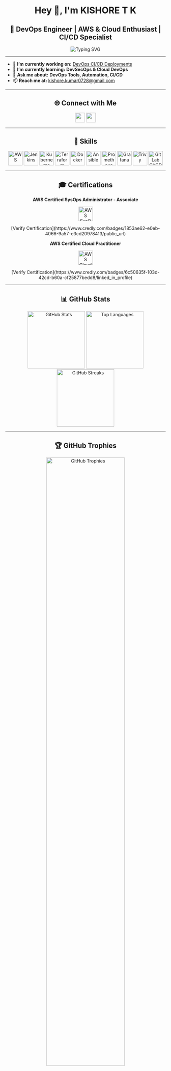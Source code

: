 <h1 align="center">Hey 👋, I'm KISHORE T K</h1>
<h2 align="center">🚀 DevOps Engineer | AWS & Cloud Enthusiast | CI/CD Specialist</h2>

<p align="center">
  <img src="https://readme-typing-svg.herokuapp.com?font=Fira+Code&size=27&pause=1000&color=36BCF7&center=true&vCenter=true&width=500&height=60&lines=DevOps+%7C+AWS+%7C+CI%2FCD+Automation;Learning+DevSecOps+%7C+Cloud+DevOps;Continuous+Deployment+Expert" alt="Typing SVG" />
</p>

---

- 🔭 **I’m currently working on:** [DevOps CI/CD Deployments](https://github.com/kishoretk12)
- 🌱 **I’m currently learning:** **DevSecOps & Cloud DevOps**
- 💬 **Ask me about:** **DevOps Tools, Automation, CI/CD**
- 📫 **Reach me at:** [kishore.kumar0728@gmail.com](mailto:kishore.kumar0728@gmail.com)

---

<h2 align="center">🌐 Connect with Me</h2>

<div align="center">
  <a href="https://linkedin.com/in/kishore-tk" target="_blank"><img src="https://img.shields.io/badge/LinkedIn-0077B5?style=for-the-badge&logo=linkedin&logoColor=white" height="30" /></a>
  <a href="mailto:kishore.kumar0728@gmail.com"><img src="https://img.shields.io/badge/Email-D14836?style=for-the-badge&logo=gmail&logoColor=white" height="30" /></a>
</div>

---

<h2 align="center">🚀 Skills</h2>

<div align="center">
  <img src="https://img.shields.io/badge/AWS-FF9900?style=for-the-badge&logo=amazon-aws&logoColor=white" alt="AWS" height="45" />
  <img src="https://img.shields.io/badge/Jenkins-D24939?style=for-the-badge&logo=jenkins&logoColor=white" alt="Jenkins" height="45" />
  <img src="https://img.shields.io/badge/Kubernetes-326CE5?style=for-the-badge&logo=kubernetes&logoColor=white" alt="Kubernetes" height="45" />
  <img src="https://img.shields.io/badge/Terraform-623CE4?style=for-the-badge&logo=terraform&logoColor=white" alt="Terraform" height="45" />
  <img src="https://img.shields.io/badge/Docker-2496ED?style=for-the-badge&logo=docker&logoColor=white" alt="Docker" height="45" />
  <img src="https://img.shields.io/badge/Ansible-EE0000?style=for-the-badge&logo=ansible&logoColor=white" alt="Ansible" height="45" />
  <img src="https://img.shields.io/badge/Prometheus-E6522C?style=for-the-badge&logo=prometheus&logoColor=white" alt="Prometheus" height="45" />
  <img src="https://img.shields.io/badge/Grafana-F46800?style=for-the-badge&logo=grafana&logoColor=white" alt="Grafana" height="45" />
  <img src="https://img.shields.io/badge/Trivy-383838?style=for-the-badge&logo=trivy&logoColor=white" alt="Trivy" height="45" />
  <img src="https://img.shields.io/badge/GitLab-CI%2FCD-FCA121?style=for-the-badge&logo=gitlab&logoColor=white" alt="GitLab CI/CD" height="45" />
</div>

---

<h2 align="center">🎓 Certifications</h2>

<div align="center">
  <p align="center"><strong>AWS Certified SysOps Administrator - Associate</strong></p>
  <a href="https://www.credly.com/badges/1853ae62-e0eb-4066-9a57-e3cd20978413/public_url" target="_blank"><img src="https://img.shields.io/badge/AWS%20Certified-SysOps%20Administrator-FF9900?style=for-the-badge&logo=amazon-aws&logoColor=white" alt="AWS SysOps Certification" height="45" /></a>
  <p align="center">[Verify Certification](https://www.credly.com/badges/1853ae62-e0eb-4066-9a57-e3cd20978413/public_url)</p>
</div>

<div align="center">
  <p align="center"><strong>AWS Certified Cloud Practitioner</strong></p>
  <a href="https://www.credly.com/badges/6c50635f-103d-42cd-b60a-cf25877bedd8/linked_in_profile" target="_blank"><img src="https://img.shields.io/badge/AWS%20Certified-Cloud%20Practitioner-FF9900?style=for-the-badge&logo=amazon-aws&logoColor=white" alt="AWS Cloud Practitioner Certification" height="45" /></a>
  <p align="center">[Verify Certification](https://www.credly.com/badges/6c50635f-103d-42cd-b60a-cf25877bedd8/linked_in_profile)</p>
</div>

---

<h2 align="center">📊 GitHub Stats</h2>

<div align="center">
  <img src="https://github-readme-stats.vercel.app/api?username=kishoretk12&show_icons=true&theme=tokyonight&include_all_commits=true&count_private=true" alt="GitHub Stats" height="180em" />
  <img src="https://github-readme-stats.vercel.app/api/top-langs/?username=kishoretk12&layout=compact&theme=tokyonight" alt="Top Languages" height="180em" />
  <img src="https://github-readme-streak-stats.herokuapp.com/?user=kishoretk12&theme=tokyonight" alt="GitHub Streaks" height="180em" />
</div>

---

<h2 align="center">🏆 GitHub Trophies</h2>

<div align="center">
  <img src="https://github-profile-trophy.vercel.app/?username=kishoretk12&theme=onedark&column=4&margin-w=15&margin-h=15" alt="GitHub Trophies" style="width: 70%;" />
</div>

---

<p align="center">
  <img src="https://github.com/kishoretk12/kishoretk12/blob/main/assets/footer.gif" alt="Footer Animation" style="width: 80%; border-radius: 20px;" />
</p>
